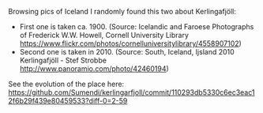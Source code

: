 Browsing pics of Iceland I randomly found this two about Kerlingafjöll:

- First one is taken ca. 1900. (Source: Icelandic and Faroese Photographs of Frederick W.W. Howell, Cornell University Library https://www.flickr.com/photos/cornelluniversitylibrary/4558907102)
- Second one is taken in 2010. (Source: South, Iceland, Ijsland 2010  Kerlingafjöll - Stef Strobbe http://www.panoramio.com/photo/42460194)

See the evolution of the place here: https://github.com/Sumendi/kerlingarfjoll/commit/110293db5330c6ec3eac12f6b29f439e80459533?diff-0=2-59

